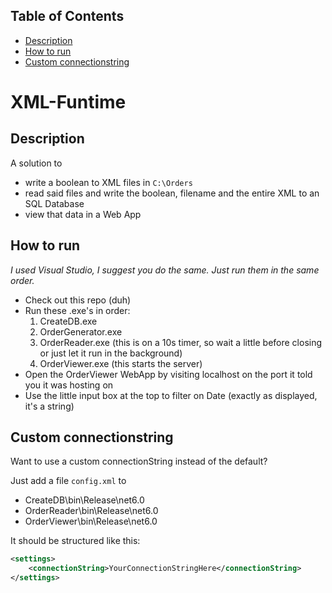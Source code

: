 ## Table of Contents

* [Description](#-description-)
* [How to run](#-how-to-run-)
* [Custom connectionstring](#-custom-connectionstring-)

<h1> XML-Funtime </h1>

<h2> Description </h2>

A solution to

* write a boolean to XML files in `C:\Orders`
* read said files and write the boolean, filename and the entire XML to an SQL Database
* view that data in a Web App

<h2> How to run </h2>

<i>I used Visual Studio, I suggest you do the same. Just run them in the same order.</i>
* Check out this repo (duh)
* Run these .exe's in order:
  1. CreateDB.exe
  1. OrderGenerator.exe
  1. OrderReader.exe (this is on a 10s timer, so wait a little before closing or just let it run in the background)
  1. OrderViewer.exe (this starts the server)
* Open the OrderViewer WebApp by visiting localhost on the port it told you it was hosting on
* Use the little input box at the top to filter on Date (exactly as displayed, it's a string)

<h2> Custom connectionstring </h2>

Want to use a custom connectionString instead of the default?

Just add a file `config.xml` to
* CreateDB\bin\Release\net6.0
* OrderReader\bin\Release\net6.0
* OrderViewer\bin\Release\net6.0

It should be structured like this:
```xml
<settings>
	<connectionString>YourConnectionStringHere</connectionString>
</settings>
```
